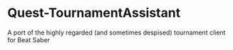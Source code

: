 # Quest-TournamentAssistant
A port of the highly regarded (and sometimes despised) tournament client for Beat Saber
